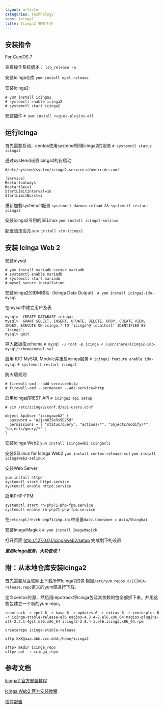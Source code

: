 ```yaml
---
layout: article
categories: Technology
tags: icinga2
title: Icinga2 安装手记
---
```


## 安装指令

For CentOS 7

查看操作系统版本：
`lsb_release -a`

安装Icinga仓库
`yum install epel-release`

安装Icinga2:
```
# yum install icinga2
# systemctl enable icinga2
# systemctl start icinga2
```

安装插件
`# yum install nagios-plugins-all`

## 运行Icinga

首先需要启动，centos使用systemd管理icinga2的服务
`# systemctl status icinga2`

通过systemd设置icinga2的自启动
```
#/etc/systemd/system/icinga2.service.d/override.conf

[Service]
Restart=always
RestartSec=1
StartLimitInterval=10
StartLimitBurst=3
```

重新加载systemctl配置
`systemctl daemon-reload && systemctl restart icinga2`

安装icinga2专用的SELinux
`yum install icinga2-selinux`

配置语法高亮
`yum install vim-icinga2`

## 安装 Icinga Web 2

安装mysql
```
# yum install mariadb-server mariadb
# systemctl enable mariadb
# systemctl start mariadb
# mysql_secure_installation
```

安装icinga2的IDM模块（Icinga Data Output）
`# yum install icinga2-ido-mysql`

在mysql中建立用户及表
```
mysql>  CREATE DATABASE icinga;
mysql>  GRANT SELECT, INSERT, UPDATE, DELETE, DROP, CREATE VIEW, INDEX, EXECUTE ON icinga.* TO 'icinga'@'localhost' IDENTIFIED BY 'icinga';
mysql> quit
```

导入数据库schema
`# mysql -u root -p icinga < /usr/share/icinga2-ido-mysql/schema/mysql.sql`

启用 IDO MySQL Module并重启icinga服务
`# icinga2 feature enable ido-mysql`
`# systemctl restart icinga2`

防火墙规则
```
# firewall-cmd --add-service=http
# firewall-cmd --permanent --add-service=http
```

启用Icinga的REST API
`# icinga2 api setup`

```
# vim /etc/icinga2/conf.d/api-users.conf

object ApiUser "icingaweb2" {
  password = "Wijsn8Z9eRs5E25d"
  permissions = [ "status/query", "actions/*", "objects/modify/*", "objects/query/*" ]
}
```

安装Icinga Web2
`yum install icingaweb2 icingacli`

安装SELinux for Icinga Web2
`yum install centos-release-scl`
`yum install icingaweb2-selinux`

安装Web Server
```
yum install httpd
systemctl start httpd.service
systemctl enable httpd.service
```

启用PHP-FPM
```
systemctl start rh-php71-php-fpm.service
systemctl enable rh-php71-php-fpm.service
```

在`/etc/opt/rh/rh-php71/php.ini`中设置`date.timezone = Asia/Shanghai`

安装ImageMagick
`# yum install ImageMagick`

打开页面 http://127.0.0.1/icingaweb2/setup 完成剩下的设置

***重启Icinga服务，大功告成！***

## 附：从本地仓库安装Icinga2

首先需要从互联网上下载所有Icinga2的包
根据`/etc/yum.repos.d/ICINGA-release.repo`定义的yum源进行下载。

定义centos的源，然后用repotrack将Icinga包及其依赖的包全部抓下来。并用这些包建立一个新的yum repo。

```
repotrack -r epel-6 -r base-6 -r updates-6 -r extras-6 -r centosplus-6 -r icinga-stable-release-el6 nagios-4.3.4-7.el6.x86_64 nagios-plugins-all-2.2.1-4git.el6.x86_64 icinga2-2.8.4-1.el6.icinga.x86_64.rpm

createrepo icinga-stable-release
```

```
sftp XXX@aaa.bbb.ccc.ddd:/home/icinga2

sftp> mkdir icinga_repo
sftp> put -r icinga_repo
```

## 参考文档

[Icinga2 官方安装教程](https://www.icinga.com/docs/icinga2/latest/doc/02-getting-started/)

[Icinga Web2 官方安装教程](https://www.icinga.com/docs/icingaweb2/latest/doc/02-Installation/)

[插件配置](https://www.icinga.com/docs/icinga2/latest/doc/13-addons/#addons)

